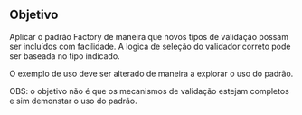 ## Objetivo
Aplicar o padrão Factory de maneira que novos tipos de validação possam ser incluídos com facilidade. A logica de seleção do validador correto pode ser baseada no tipo indicado.

O exemplo de uso deve ser alterado de maneira a explorar o uso do padrão.

OBS: o objetivo não é que os mecanismos de validação estejam completos e sim demonstar o uso do padrão.
